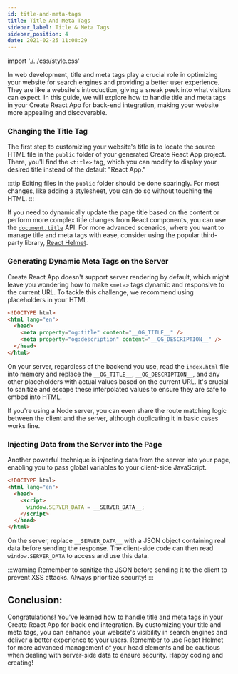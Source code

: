 ```yaml
---
id: title-and-meta-tags
title: Title And Meta Tags
sidebar_label: Title & Meta Tags
sidebar_position: 4
date: 2021-02-25 11:08:29
---
```


import './../css/style.css'

In web development, title and meta tags play a crucial role in optimizing your website for search engines and providing a better user experience. They are like a website's introduction, giving a sneak peek into what visitors can expect. In this guide, we will explore how to handle title and meta tags in your Create React App for back-end integration, making your website more appealing and discoverable.

### Changing the Title Tag

The first step to customizing your website's title is to locate the source HTML file in the `public` folder of your generated Create React App project. There, you'll find the `<title>` tag, which you can modify to display your desired title instead of the default "React App."

:::tip
Editing files in the `public` folder should be done sparingly. For most changes, like adding a stylesheet, you can do so without touching the HTML.
:::

If you need to dynamically update the page title based on the content or perform more complex title changes from React components, you can use the [`document.title`](https://developer.mozilla.org/en-US/docs/Web/API/Document/title) API. For more advanced scenarios, where you want to manage title and meta tags with ease, consider using the popular third-party library, [React Helmet](https://github.com/nfl/react-helmet).

### Generating Dynamic Meta Tags on the Server

Create React App doesn't support server rendering by default, which might leave you wondering how to make `<meta>` tags dynamic and responsive to the current URL. To tackle this challenge, we recommend using placeholders in your HTML.

```html title="index.html"
<!DOCTYPE html>
<html lang="en">
  <head>
    <meta property="og:title" content="__OG_TITLE__" />
    <meta property="og:description" content="__OG_DESCRIPTION__" />
  </head>
</html>
```

On your server, regardless of the backend you use, read the `index.html` file into memory and replace the `__OG_TITLE__`, `__OG_DESCRIPTION__`, and any other placeholders with actual values based on the current URL. It's crucial to sanitize and escape these interpolated values to ensure they are safe to embed into HTML.

If you're using a Node server, you can even share the route matching logic between the client and the server, although duplicating it in basic cases works fine.

### Injecting Data from the Server into the Page

Another powerful technique is injecting data from the server into your page, enabling you to pass global variables to your client-side JavaScript.


```html title="index.html"
<!DOCTYPE html>
<html lang="en">
  <head>
    <script>
      window.SERVER_DATA = __SERVER_DATA__;
    </script>
  </head>
</html>
```

On the server, replace `__SERVER_DATA__` with a JSON object containing real data before sending the response. The client-side code can then read `window.SERVER_DATA` to access and use this data.

:::warning
Remember to sanitize the JSON before sending it to the client to prevent XSS attacks. Always prioritize security!
:::

## Conclusion:

Congratulations! You've learned how to handle title and meta tags in your Create React App for back-end integration. By customizing your title and meta tags, you can enhance your website's visibility in search engines and deliver a better experience to your users. Remember to use React Helmet for more advanced management of your head elements and be cautious when dealing with server-side data to ensure security. Happy coding and creating!